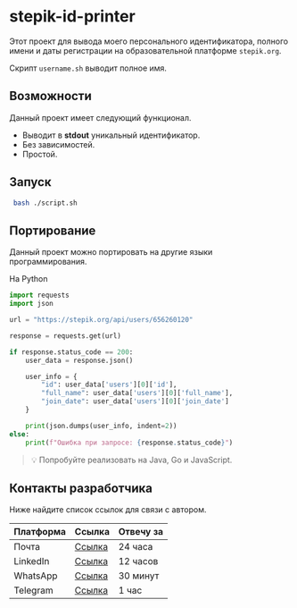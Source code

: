 # stepik-id-printer

Этот проект для вывода моего персонального идентификатора, полного имени и даты регистрации на образовательной платформе `stepik.org`.

Скрипт `username.sh` выводит полное имя.

## Возможности

Данный проект имеет следующий функционал.
- Выводит в **stdout** уникальный идентификатор.
- Без зависимостей.
- Простой.

## Запуск

```bash
 bash ./script.sh
 ```

## Портирование

Данный проект можно портировать на другие языки программирования.

На Python

```python
import requests
import json

url = "https://stepik.org/api/users/656260120"

response = requests.get(url)

if response.status_code == 200:
    user_data = response.json()

    user_info = {
        "id": user_data['users'][0]['id'],
        "full_name": user_data['users'][0]['full_name'],
        "join_date": user_data['users'][0]['join_date']
    }

    print(json.dumps(user_info, indent=2))
else:
    print(f"Ошибка при запросе: {response.status_code}")
```

> 💡 Попробуйте реализовать на Java, Go и JavaScript.

## Контакты разработчика

Ниже найдите список ссылок для связи с автором.

| **Платформа** | Ссылка                               | Отвечу за     |
|---------------|--------------------------------------|---------------|
| Почта         | [Ссылка](mailto:el.reeeey@gmail.com) |  24 часа      |
| LinkedIn      | [Ссылка](https://ru.linkedin.com/)   |  12 часов     |
| WhatsApp      | [Ссылка](https://web.whatsapp.com/)  |  30 минут     |
| Telegram      | [Ссылка](https://t.me/Isacool)       |  1 час        |
